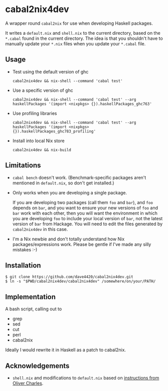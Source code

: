 # cabal2nix4dev

A wrapper round `cabal2nix` for use when developing Haskell packages.

It writes a `default.nix` and `shell.nix` to the current directory,
based on the `*.cabal` found in the current directory.  The idea is
that you shouldn't have to manually update your `*.nix` files when you
update your `*.cabal` file.


## Usage

 *  Test using the default version of ghc

    `cabal2nix4dev && nix-shell --command 'cabal test'`

 *  Use a specific version of ghc

    `cabal2nix4dev && nix-shell --command 'cabal test' --arg haskellPackages '(import <nixpkgs> {}).haskellPackages_ghc763'`

 *  Use profiling libraries

    `cabal2nix4dev && nix-shell --command 'cabal test' --arg haskellPackages '(import <nixpkgs> {}).haskellPackages_ghc783_profiling'`

 *  Install into local Nix store

    `cabal2nix4dev && nix-build`


## Limitations

 *  `cabal bench` doesn't work.
    (Benchmark-specific packages aren't mentioned in `default.nix`,
    so don't get installed.)

 *  Only works when you are developing a single package.

    If you are developing two packages (call them `foo` and `bar`), and `foo`
    depends on `bar`, and you want to ensure your new versions of `foo` and
    `bar` work with each other, then you will want the environment in which you
    are developing `foo` to include your local version of `bar`, not the latest
    version of `bar` from Hackage.  You will need to edit the files generated
    by `cabal2nix4dev` in this case.

 *  I'm a Nix newbie and don't totally understand how Nix packages/expressions
    work.  Please be gentle if I've made any silly mistakes :-)


## Installation

    $ git clone https://github.com/dave4420/cabal2nix4dev.git
    $ ln -s "$PWD/cabal2nix4dev/cabal2nix4dev" /somewhere/on/your/PATH/


## Implementation

A bash script, calling out to

 *  grep
 *  sed
 *  cut
 *  perl
 *  cabal2nix

Ideally I would rewrite it in Haskell as a patch to cabal2nix.


## Acknowledgements

 *  `shell.nix` and modifications to `default.nix` based on [instructions from
    Oliver Charles][ack ocharles].


[ack ocharles]: http://wiki.ocharles.org.uk/Nix#how-do-i-use-cabal2nix-for-local-projects
